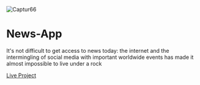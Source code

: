 
![Captur66](https://user-images.githubusercontent.com/105916453/212886770-dc3a41bb-ad18-458d-b668-1a01a17ac8d7.PNG)

# News-App
It's not difficult to get access to news today: the internet and the intermingling of social media with important worldwide events has made it almost impossible to live under a rock

<a href="https://cheery-taffy-f6a7e3.netlify.app/"> Live Project <a/>
